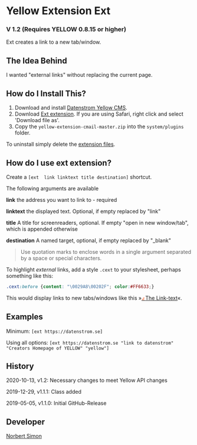 # Yellow Extension Ext 

### V 1.2 (Requires YELLOW 0.8.15 or higher)

Ext creates a link to a new tab/window.

## The Idea Behind

I wanted "external links" without replacing the current page. 

## How do I Install This?

1. Download and install [Datenstrom Yellow CMS](https://github.com/datenstrom/yellow/).
2. Download [Ext extension](https://github.com/BsNoSi/yellow-extension-ext/archive/master.zip ).  If you are using Safari, right click and select 'Download file as'.
3. Copy the `yellow-extension-cmail-master.zip` into the `system/plugins` folder.

To uninstall simply delete the [extension files](update.ini).

## How do I use ext extension?

Create a `[ext  link linktext title destination]` shortcut.

The following arguments are available

**link** the address you want to link to - required

**linktext** the displayed text. Optional, if empty replaced by "link"

**title** A title for screenreaders, optional. If empty  "open in new window/tab", which is appended otherwise

**destination** A named target, optional, if empty replaced by "_blank"

> Use quotation marks to enclose words in a single argument separated by a space or special characters.

To highlight *external* links, add a style `.cext` to your stylesheet, perhaps something like this:

~~~.css
.cext:before {content: "\0029A8\00202F"; color:#FF6633;}
~~~

This would display links to new tabs/windows like this  »[<span style="color:#FF6633">&#x29A8;&#x202F;</span>The Link-text](#_)«.

## Examples

Minimum: `[ext https://datenstrom.se]`

Using all options: `[ext https://datenstrom.se "link to datenstrom" "Creators Homepage of YELLOW" "yellow"]`

## History

2020-10-13, v1.2: Necessary changes to meet Yellow API changes

2019-12-29, v1.1.1: Class added

2019-05-05, v1.1.0: Initial GitHub-Release



## Developer

[Norbert Simon](https://nosi.de)
